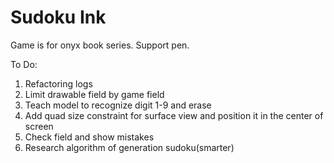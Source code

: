# Sudoku Ink

Game is for onyx book series. 
Support pen.

To Do:
1. Refactoring logs
2. Limit drawable field by game field
3. Teach model to recognize digit 1-9 and erase
4. Add quad size constraint for surface view and position it in the center of screen
5. Check field and show mistakes
6. Research algorithm of generation sudoku(smarter)